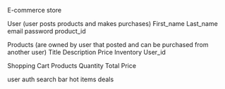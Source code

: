 E-commerce store 



User (user posts products and makes purchases)
    First_name 
    Last_name 
    email
    password 
    product_id

Products (are owned by user that posted and can be purchased from another user)
    Title 
    Description
    Price 
    Inventory 
    User_id 

Shopping Cart
    Products
    Quantity
    Total Price 

user auth
search bar
hot items
deals

